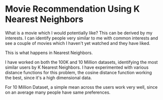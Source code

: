 # Movie Recommendation Using K Nearest Neighbors 

What is a movie which I would potentially like?
This can be derived by my interests. I can identify people very similar to me with common interests and see a couple of movies which I haven't yet watched and they have liked.

This is what happens in Nearest Neighbors.

I have worked on both the 100K and 10 Million datasets, identifying the most similar users by K Nearest Neighbors.
I have experimented with various distance functions for this problem, the cosine distance function working the best, since it's a high dimensional data.

For 10 Million Dataset, a simple mean across the users work very well, since on an average many people have same preferences.
